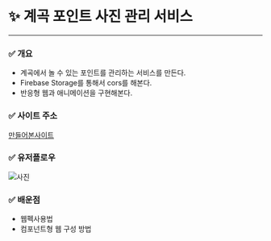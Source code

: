 # ✨ 계곡 포인트 사진 관리 서비스

---

### ✅ 개요

- 계곡에서 놀 수 있는 포인트를 관리하는 서비스를 만든다.
- Firebase Storage를 통해서 cors를 해본다.
- 반응형 웹과 애니메이션을 구현해본다.

### ✅ 사이트 주소

[만들어본사이트](https://fc-hdnhhfw49-likefireandsky.vercel.app)

### ✅ 유저플로우

![사진](https://firebasestorage.googleapis.com/v0/b/fcjsspa.appspot.com/o/KakaoTalk_20230818_234330877.jpg?alt=media&token=911e12b1-675a-474c-86c5-f45ba0795274g)

### ✅ 배운점

- 웹펙사용법
- 컴포넌트형 웹 구성 방법
